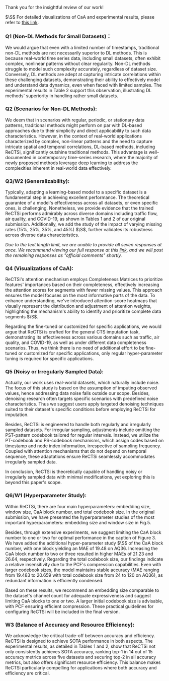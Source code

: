 Thank you for the insightful review of our work!

$\S$ For detailed visualizations of CaA and experimental results, please refer to [this link](http://bit.ly/49ADwMX).
### Q1 (Non-DL Methods for Small Datasets)：
We would argue that even with a limited number of timestamps, traditional non-DL methods are not necessarily superior to DL methods. This is because real-world time series data, including small datasets, often exhibit complex, nonlinear patterns without clear regularity. Non-DL methods struggle to model such complexity accurately, regardless of dataset size. Conversely, DL methods are adept at capturing intricate correlations within these challenging datasets, demonstrating their ability to effectively model and understand data dynamics, even when faced with limited samples. The experimental results in Table 2 support this observation, illustrating DL methods' superiority in handling rather small datasets.
### Q2 (Scenarios for Non-DL Methods):
We deem that in scenarios with regular, periodic, or stationary data patterns, traditional methods might perform on par with DL-based approaches due to their simplicity and direct applicability to such data characteristics. However, in the context of real-world applications characterized by complex, non-linear patterns and the need to capture intricate spatial and temporal correlations, DL-based methods, including ReCTSi, significantly outshine traditional methods. This advantage is well-documented in contemporary time-series research, where the majority of newly proposed methods leverage deep learning to address the complexities inherent in real-world data effectively.
### Q3/W2 (Generalizability):
Typically, adapting a learning-based model to a specific dataset is a fundamental step in achieving excellent performance. The theoretical guarantee of a model's effectiveness across all datasets, or even specific ones, is challenging. Nonetheless, we provide evidence that the trained ReCTSi performs admirably across diverse domains including traffic flow, air quality, and COVID-19, as shown in Tables 1 and 2 of our original submission. Additionally, we add the study of the impact of varying missing rates (15%, 25%, 35%, and 45%) $\S$, further validates its robustness across diverse data characteristics.

*Due to the text length limit, we are unable to provide all seven responses at once. We recommend viewing our full response at this [link](https://bit.ly/3JgzDSp), and we will post the remaining responses as "official comments" shortly.*
### Q4 (Visualizations of CaA):
ReCTSi's attention mechanism employs Completeness Matrices to prioritize features' importances based on their completeness, effectively increasing the attention scores for segments with fewer missing values. This approach ensures the model focuses on the most informative parts of the data. To enhance understanding, we've introduced attention-score heatmaps that visually represent the distribution and adjustment of attention weights, highlighting the mechanism's ability to identify and prioritize complete data segments $\S$.

Regarding the fine-tuned or customized for specific applications, we would argue that ReCTSi is crafted for the general CTS imputation task, demonstrating its effectiveness across various domains such as traffic, air quality, and COVID-19, as well as under different data completeness scenarios. Thus, we think there is no need of additional effort to be fine-tuned or customized for specific applications, only regular hyper-parameter tuning is required for specific applications.

### Q5 (Noisy or Irregularly Sampled Data):
Actually, our work uses real-world datasets, which naturally include noise. The focus of this study is based on the assumption of imputing observed values, hence addressing data noise falls outside our scope. Besides, denoising research often targets specific scenarios with predefined noise characteristics. Thus we suggest users apply targeted denoising techniques suited to their dataset's specific conditions before employing ReCTSi for imputation.

Besides, ReCTSi is engineered to handle both regularly and irregularly sampled datasets. For irregular sampling, adjustments include omitting the PST-pattern codebook tailored for regular intervals. Instead, we utilize the PT-codebook and PS-codebook mechanisms, which assign codes based on timestamp and node index information, irrespective of sampling frequency. Coupled with attention mechanisms that do not depend on temporal sequence, these adaptations ensure ReCTSi seamlessly accommodates irregularly sampled data.

In conclusion, ReCTSi is theoretically capable of handling noisy or irregularly sampled data with minimal modifications, yet exploring this is beyond this paper's scope.
### Q6/W1 (Hyperparameter Study):
Within ReCTSi, there are four main hyperparameters: embedding size, window size, CaA block number, and total codebook size. In the original submission, we have presented the hyperparameter studies of the most important hyperparameters: embedding size and window size in Fig.5. 

Besides, through extensive experiments, we suggest limiting the CaA block number to one or two for optimal performance in the caption of Figure 3. We have added the additional hyper-parameter study $\S$ of the CaA block number, with one block yielding an MAE of 19.48 on AQ36. Increasing the CaA block number to two or three resulted in higher MAEs of 21.23 and 26.64, respectively. Regarding the total codebook size, our findings indicate a relative insensitivity due to the PCF's compression capabilities. Even with larger codebook sizes, the model maintains stable accuracy (MAE ranging from 19.483 to 20.659 with total codebook size from 24 to 120 on AQ36), as redundant information is efficiently condensed.

Based on these results, we recommend an embedding size comparable to the dataset's channel count for adequate expressiveness and suggest limiting CaA blocks to one or two. A larger initial codebook size is advisable, with PCF ensuring efficient compression. These practical guidelines for configuring ReCTSi will be included in the final version.
### W3 (Balance of Accuracy and Resource Efficiency):
We acknowledge the critical trade-off between accuracy and efficiency. ReCTSi is designed to achieve SOTA performance in both aspects. The experimental results, as detailed in Tables 1 and 2, show that ReCTSi not only consistently achieves SOTA accuracy, ranking top-1 in 14 out of 15 accuracy metrics across five datasets and securing top-2 in all accuracy metrics, but also offers significant resource efficiency. This balance makes ReCTSi particularly compelling for applications where both accuracy and efficiency are critical.
